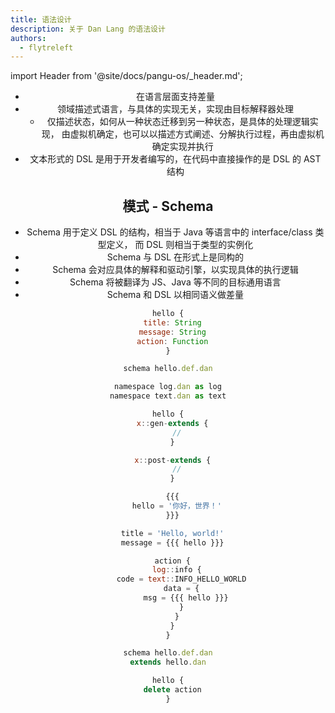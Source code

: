 ```yaml
---
title: 语法设计
description: 关于 Dan Lang 的语法设计
authors:
  - flytreleft
---
```


import Header from '@site/docs/pangu-os/\_header.md';

<Header />

- 在语言层面支持差量
- 领域描述式语言，与具体的实现无关，实现由目标解释器处理
  - 仅描述状态，如何从一种状态迁移到另一种状态，是具体的处理逻辑实现，
    由虚拟机确定，也可以以描述方式阐述、分解执行过程，再由虚拟机确定实现并执行
- 文本形式的 DSL 是用于开发者编写的，在代码中直接操作的是 DSL 的 AST 结构

## 模式 - Schema

- Schema 用于定义 DSL 的结构，相当于 Java 等语言中的 interface/class 类型定义，
  而 DSL 则相当于类型的实例化
- Schema 与 DSL 在形式上是同构的
- Schema 会对应具体的解释和驱动引擎，以实现具体的执行逻辑
- Schema 将被翻译为 JS、Java 等不同的目标通用语言
- Schema 和 DSL 以相同语义做差量

```js title="hello.dan.s"
hello {
  title: String
  message: String
  action: Function
}
```

```js title="hello.dan"
schema hello.def.dan

namespace log.dan as log
namespace text.dan as text

hello {
  x::gen-extends {
    //
  }

  x::post-extends {
    //
  }

  {{{
    hello = '你好，世界！'
  }}}

  title = 'Hello, world!'
  message = {{{ hello }}}

  action {
    log::info {
      code = text::INFO_HELLO_WORLD
      data = {
        msg = {{{ hello }}}
      }
    }
  }
}
```

```js title="hell-ext.dan"
schema hello.def.dan
extends hello.dan

hello {
  delete action
}
```
